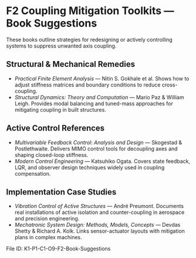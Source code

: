 # F2 Coupling Mitigation Toolkits — Book Suggestions

These books outline strategies for redesigning or actively controlling systems to suppress unwanted axis coupling.

## Structural & Mechanical Remedies
- *Practical Finite Element Analysis* — Nitin S. Gokhale et al. Shows how to adjust stiffness matrices and boundary conditions to reduce cross-coupling.
- *Structural Dynamics: Theory and Computation* — Mario Paz & William Leigh. Provides modal balancing and tuned-mass approaches for mitigating coupling in built structures.

## Active Control References
- *Multivariable Feedback Control: Analysis and Design* — Skogestad & Postlethwaite. Delivers MIMO control tools for decoupling axes and shaping closed-loop stiffness.
- *Modern Control Engineering* — Katsuhiko Ogata. Covers state feedback, LQR, and observer design techniques widely used in coupling compensation.

## Implementation Case Studies
- *Vibration Control of Active Structures* — André Preumont. Documents real installations of active isolation and counter-coupling in aerospace and precision engineering.
- *Mechatronic System Design: Methods, Models, Concepts* — Devdas Shetty & Richard A. Kolk. Links sensor-actuator layouts with mitigation plans in complex machines.

File ID: K1-P1-C1-O9-F2-Book-Suggestions
